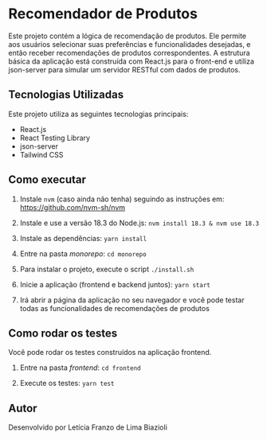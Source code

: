 # Recomendador de Produtos

Este projeto contém a lógica de recomendação de produtos. Ele permite aos usuários selecionar suas preferências e funcionalidades desejadas, e então receber recomendações de produtos correspondentes.
A estrutura básica da aplicação está construída com React.js para o front-end e utiliza json-server para simular um servidor RESTful com dados de produtos.

## Tecnologias Utilizadas

Este projeto utiliza as seguintes tecnologias principais:

- React.js
- React Testing Library
- json-server
- Tailwind CSS

## Como executar

1. Instale `nvm` (caso ainda não tenha) seguindo as instruções em: https://github.com/nvm-sh/nvm

2. Instale e use a versão 18.3 do Node.js: `nvm install 18.3 & nvm use 18.3`

3. Instale as dependências: `yarn install`

4. Entre na pasta _monorepo_: `cd monorepo`

5. Para instalar o projeto, execute o script `./install.sh`

6. Inicie a aplicação (frontend e backend juntos): `yarn start`

7. Irá abrir a página da aplicação no seu navegador e você pode testar todas as funcionalidades de recomendações de produtos

## Como rodar os testes

Você pode rodar os testes construídos na aplicação frontend.

1. Entre na pasta _frontend_: `cd frontend`

2. Execute os testes: `yarn test`

## Autor

Desenvolvido por Letícia Franzo de Lima Biazioli
